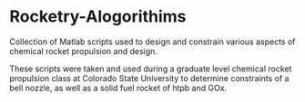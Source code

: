 # Rocketry-Alogorithims
Collection of Matlab scripts used to design and constrain various aspects of chemical rocket propulsion and design.

These scripts were taken and used during a graduate level chemical rocket propulsion class at Colorado State University to determine constraints of a bell nozzle, as well as a solid fuel rocket of htpb and GOx.
